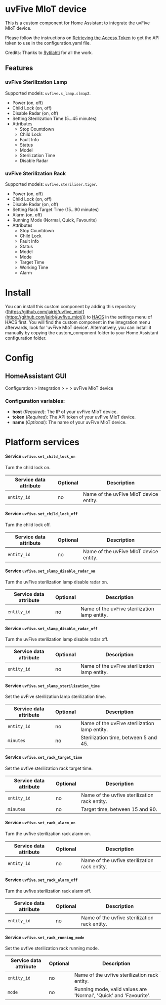 # uvFive MIoT device

This is a custom component for Home Assistant to integrate the uvFive MIoT device.

Please follow the instructions on [Retrieving the Access Token](https://home-assistant.io/components/xiaomi/#retrieving-the-access-token) to get the API token to use in the configuration.yaml file.

Credits: Thanks to [Rytilahti](https://github.com/rytilahti/python-miio) for all the work.

## Features

### uvFive Sterilization Lamp

Supported models: `uvfive.s_lamp.slmap2`.

* Power (on, off)
* Child Lock (on, off)
* Disable Radar (on, off)
* Setting Sterilization Time (5...45 minutes)
* Attributes
  - Stop Countdown
  - Child Lock
  - Fault Info
  - Status
  - Model
  - Sterilization Time
  - Disable Radar

### uvFive Sterilization Rack

Supported models: `uvfive.steriliser.tiger`.

* Power (on, off)
* Child Lock (on, off)
* Disable Radar (on, off)
* Setting Rack Target Time (15...90 minutes)
* Alarm (on, off)
* Running Mode (Normal, Quick, Favourite)
* Attributes
  - Stop Countdown
  - Child Lock
  - Fault Info
  - Status
  - Model
  - Mode
  - Target Time
  - Working Time
  - Alarm

# Install
You can install this custom component by adding this repository ([https://github.com/jairbj/uvfive_miot](https://github.com/jairbj/uvfive_miot/)) to [HACS](https://hacs.xyz/) in the settings menu of HACS first. You will find the custom component in the integration menu afterwards, look for 'uvFive MIoT device'. Alternatively, you can install it manually by copying the custom_component folder to your Home Assistant configuration folder.

# Config

## HomeAssistant GUI
Configuration > Integration > + > uvFive MIoT device

### Configuration variables:
- **host** (*Required*): The IP of your uvFive MIoT device.
- **token** (*Required*): The API token of your uvFive MIoT device.
- **name** (*Optional*): The name of your uvFive MIoT device.


# Platform services

#### Service `uvfive.set_child_lock_on`

Turn the child lock on.

| Service data attribute | Optional | Description                            |
| ---------------------- | -------- | -------------------------------------- |
| `entity_id`            | no       | Name of the uvFive MIoT device entity. |

#### Service `uvfive.set_child_lock_off`

Turn the child lock off.

| Service data attribute | Optional | Description                            |
| ---------------------- | -------- | -------------------------------------- |
| `entity_id`            | no       | Name of the uvFive MIoT device entity. |

#### Service `uvfive.set_slamp_disable_radar_on`

Turn the uvFive sterilization lamp disable radar on.

| Service data attribute | Optional | Description                                   |
| ---------------------- | -------- | --------------------------------------------- |
| `entity_id`            | no       | Name of the uvFive sterilization lamp entity. |

#### Service `uvfive.set_slamp_disable_radar_off`

Turn the uvFive sterilization lamp disable radar off.

| Service data attribute | Optional | Description                                   |
| ---------------------- | -------- | --------------------------------------------- |
| `entity_id`            | no       | Name of the uvFive sterilization lamp entity. |

#### Service `uvfive.set_slamp_sterilization_time`

Set the uvFive sterilization lamp sterilization time.

| Service data attribute | Optional | Description                                   |
| ---------------------- | -------- | --------------------------------------------- |
| `entity_id`            | no       | Name of the uvFive sterilization lamp entity. |
| `minutes`              | no       | Sterilization time, between 5 and 45.         |

#### Service `uvfive.set_rack_target_time`

Set the uvfive sterilization rack target time.

| Service data attribute | Optional | Description                                   |
| ---------------------- | -------- | --------------------------------------------- |
| `entity_id`            | no       | Name of the uvfive sterilization rack entity. |
| `minutes`              | no       | Target time, between 15 and 90.               |

#### Service `uvfive.set_rack_alarm_on`

Turn the uvfive sterilization rack alarm on.

| Service data attribute | Optional | Description                                   |
| ---------------------- | -------- | --------------------------------------------- |
| `entity_id`            | no       | Name of the uvfive sterilization rack entity. |

#### Service `uvfive.set_rack_alarm_off`

Turn the uvfive sterilization rack alarm off.

| Service data attribute | Optional | Description                                   |
| ---------------------- | -------- | --------------------------------------------- |
| `entity_id`            | no       | Name of the uvfive sterilization rack entity. |

#### Service `uvfive.set_rack_running_mode`

Set the uvfive sterilization rack running mode.

| Service data attribute | Optional | Description                                                  |
| ---------------------- | -------- | ------------------------------------------------------------ |
| `entity_id`            | no       | Name of the uvfive sterilization rack entity.                |
| `mode`                 | no       | Running mode, valid values are 'Normal', 'Quick' and 'Favourite'. |
